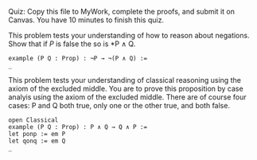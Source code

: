 Quiz: Copy this file to MyWork, complete the proofs,
and submit it on Canvas. You have 10 minutes to finish
this quiz.

This problem tests your understanding of how
to reason about negations. Show that if *P* is
false the so is *P ∧ Q.
```lean
example (P Q : Prop) : ¬P → ¬(P ∧ Q) :=
_
```

This problem tests your understanding of classical
reasoning using the axiom of the excluded middle.
You are to prove this proposition by case analyis
using the axiom of the excluded middle. There are
of course four cases: P and Q both true, only one
or the other true, and both false.
```lean
open Classical
example (P Q : Prop) : P ∧ Q → Q ∧ P :=
let ponp := em P
let qonq := em Q
_
```
